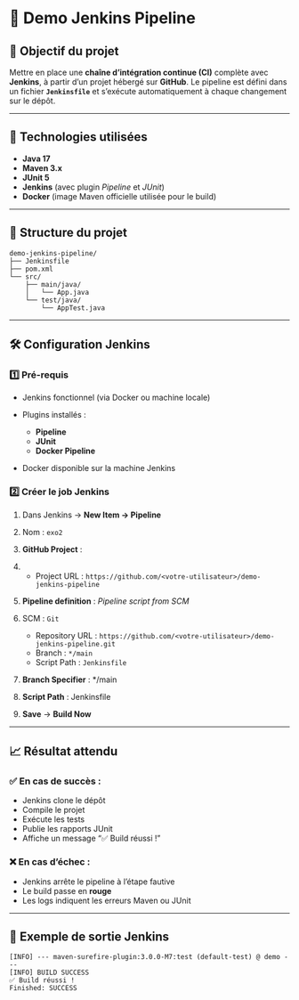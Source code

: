 # 🚀 Demo Jenkins Pipeline

## 🧩 Objectif du projet

Mettre en place une **chaîne d’intégration continue (CI)** complète avec **Jenkins**, à partir d’un projet hébergé sur **GitHub**.
Le pipeline est défini dans un fichier **`Jenkinsfile`** et s’exécute automatiquement à chaque changement sur le dépôt.

---

## 🧱 Technologies utilisées

* **Java 17**
* **Maven 3.x**
* **JUnit 5**
* **Jenkins** (avec plugin *Pipeline* et *JUnit*)
* **Docker** (image Maven officielle utilisée pour le build)

---

## 📂 Structure du projet

```
demo-jenkins-pipeline/
├── Jenkinsfile
├── pom.xml
└── src/
    ├── main/java/
    │   └── App.java
    └── test/java/
        └── AppTest.java
```

---

## 🛠️ Configuration Jenkins

### 1️⃣ Pré-requis

* Jenkins fonctionnel (via Docker ou machine locale)
* Plugins installés :

  * **Pipeline**
  * **JUnit**
  * **Docker Pipeline**
* Docker disponible sur la machine Jenkins

### 2️⃣ Créer le job Jenkins

1. Dans Jenkins → **New Item → Pipeline**
2. Nom : `exo2`
3. **GitHub Project** : 
4. * Project URL : `https://github.com/<votre-utilisateur>/demo-jenkins-pipeline`
5. **Pipeline definition** : *Pipeline script from SCM*
6. SCM : `Git`

   * Repository URL : `https://github.com/<votre-utilisateur>/demo-jenkins-pipeline.git`
   * Branch : `*/main`
   * Script Path : `Jenkinsfile`
7. **Branch Specifier** : */main
8. **Script Path** : Jenkinsfile
9. **Save** → **Build Now**

---

## 📈 Résultat attendu

### ✅ En cas de succès :

* Jenkins clone le dépôt
* Compile le projet
* Exécute les tests
* Publie les rapports JUnit
* Affiche un message “✅ Build réussi !”

### ❌ En cas d’échec :

* Jenkins arrête le pipeline à l’étape fautive
* Le build passe en **rouge**
* Les logs indiquent les erreurs Maven ou JUnit

---

## 🧾 Exemple de sortie Jenkins

```
[INFO] --- maven-surefire-plugin:3.0.0-M7:test (default-test) @ demo ---
[INFO] BUILD SUCCESS
✅ Build réussi !
Finished: SUCCESS
```

